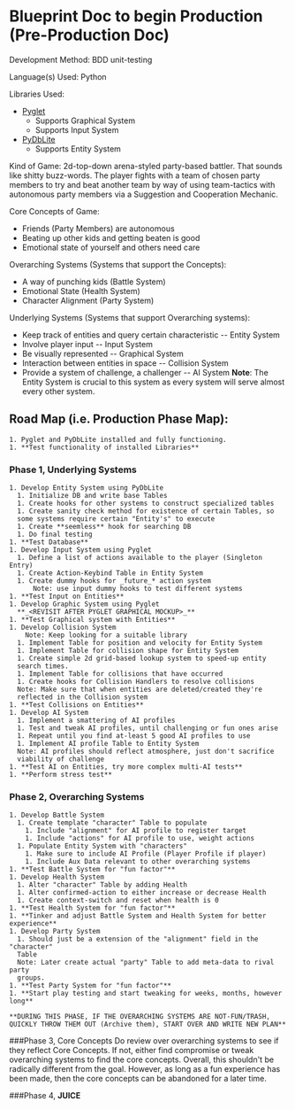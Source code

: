 # Blueprint Doc to begin Production (Pre-Production Doc)




Development Method: BDD unit-testing

Language(s) Used: Python

Libraries Used:
  * [Pyglet](https://pyglet.readthedocs.io/en/pyglet-1.2-maintenance/index.html)
    * Supports Graphical System
    * Supports Input System
  * [PyDbLite](https://pydblite.readthedocs.io/en/latest/index.html)
    * Supports Entity System




Kind of Game:
  2d-top-down arena-styled party-based battler. That sounds like shitty
  buzz-words. The player fights with a team of chosen party members to
  try and beat another team by way of using team-tactics with autonomous
  party members via a Suggestion and Cooperation Mechanic.

Core Concepts of Game:
  * Friends (Party Members) are autonomous
  * Beating up other kids and getting beaten is good
  * Emotional state of yourself and others need care

Overarching Systems (Systems that support the Concepts):
  * A way of punching kids (Battle System)
  * Emotional State (Health System)
  * Character Alignment (Party System)

Underlying Systems (Systems that support Overarching systems):
  * Keep track of entities and query certain characteristic -- Entity System
  * Involve player input -- Input System
  * Be visually represented -- Graphical System
  * Interaction between entities in space -- Collision System
  * Provide a system of challenge, a challenger -- AI System
  **Note**: The Entity System is crucial to this system as every system will
  serve almost every other system.




## Road Map (i.e. Production Phase Map):

    1. Pyglet and PyDbLite installed and fully functioning.
    1. **Test functionality of installed Libraries**

### Phase 1, Underlying Systems
    1. Develop Entity System using PyDbLite
      1. Initialize DB and write base Tables
      1. Create hooks for other systems to construct specialized tables
      1. Create sanity check method for existence of certain Tables, so
      some systems require certain "Entity's" to execute
      1. Create **seemless** hook for searching DB
      1. Do final testing
    1. **Test Database**
    1. Develop Input System using Pyglet
      1. Define a list of actions available to the player (Singleton Entry)
      1. Create Action-Keybind Table in Entity System
      1. Create dummy hooks for _future_* action system
          Note: use input dummy hooks to test different systems
    1. **Test Input on Entities**
    1. Develop Graphic System using Pyglet
      **_<REVISIT AFTER PYGLET GRAPHICAL MOCKUP>_**
    1. **Test Graphical system with Entities**
    1. Develop Collision System
        Note: Keep looking for a suitable library
      1. Implement Table for position and velocity for Entity System
      1. Implement Table for collision shape for Entity System
      1. Create simple 2d grid-based lookup system to speed-up entity
      search times.
      1. Implement Table for collisions that have occurred
      1. Create hooks for Collision Handlers to resolve collisions
      Note: Make sure that when entities are deleted/created they're
      reflected in the Collision system
    1. **Test Collisions on Entities**
    1. Develop AI System
      1. Implement a smattering of AI profiles
      1. Test and tweak AI profiles, until challenging or fun ones arise
      1. Repeat until you find at-least 5 good AI profiles to use
      1. Implement AI profile Table to Entity System
      Note: AI profiles should reflect atmosphere, just don't sacrifice
      viability of challenge
    1. **Test AI on Entities, try more complex multi-AI tests**
    1. **Perform stress test**

### Phase 2, Overarching Systems
    1. Develop Battle System
      1. Create template "character" Table to populate
        1. Include "alignment" for AI profile to register target
        1. Include "actions" for AI profile to use, weight actions
      1. Populate Entity System with "characters"
        1. Make sure to include AI Profile (Player Profile if player)
        1. Include Aux Data relevant to other overarching systems
    1. **Test Battle System for "fun factor"**
    1. Develop Health System
      1. Alter "character" Table by adding Health
      1. Alter confirmed-action to either increase or decrease Health
      1. Create context-switch and reset when health is 0
    1. **Test Health System for "fun factor"**
    1. **Tinker and adjust Battle System and Health System for better experience**
    1. Develop Party System
      1. Should just be a extension of the "alignment" field in the "character"
      Table
      Note: Later create actual "party" Table to add meta-data to rival party
      groups.
    1. **Test Party System for "fun factor"**
    1. **Start play testing and start tweaking for weeks, months, however long**

    **DURING THIS PHASE, IF THE OVERARCHING SYSTEMS ARE NOT-FUN/TRASH,
    QUICKLY THROW THEM OUT (Archive them), START OVER AND WRITE NEW PLAN**

###Phase 3, Core Concepts
    Do review over overarching systems to see if they reflect Core Concepts.
    If not, either find compromise or tweak overarching systems to find the
    core concepts. Overall, this shouldn't be radically different from the
    goal. However, as long as a fun experience has been made, then the
    core concepts can be abandoned for a later time.

###Phase 4, **JUICE**
    **_<FUTURE REVISION>_**
